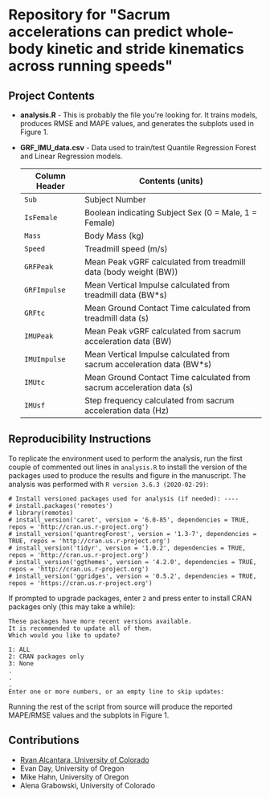 # Repository for "Sacrum accelerations can predict whole-body kinetic and stride kinematics across running speeds"

## Project Contents
- **analysis.R** - This is probably the file you're looking for. It trains models, produces RMSE and
 MAPE values, and generates the subplots used in Figure 1. 
 
- **GRF_IMU_data.csv** - Data used to train/test Quantile Regression Forest and Linear Regression models.
    
    | Column Header | Contents (units) |
    | ------------- | ---------------- |
    | `Sub`         | Subject Number |
    | `IsFemale`    | Boolean indicating Subject Sex (0 = Male, 1 = Female) |
    | `Mass`        | Body Mass (kg) |
    | `Speed`       | Treadmill speed (m/s) |
    | `GRFPeak`     | Mean Peak vGRF calculated from treadmill data (body weight (BW)) |
    | `GRFImpulse`  | Mean Vertical Impulse calculated from treadmill data (BW*s) |
    | `GRFtc`       | Mean Ground Contact Time calculated from treadmill data (s) |
    | `IMUPeak`     | Mean Peak vGRF calculated from sacrum acceleration data (BW) |
    | `IMUImpulse`  | Mean Vertical Impulse calculated from sacrum acceleration data (BW*s) |
    | `IMUtc`       | Mean Ground Contact Time calculated from sacrum acceleration data (s) |
    | `IMUsf`       | Step frequency calculated from sacrum acceleration data (Hz) |
  
## Reproducibility Instructions
To replicate the environment used to perform the analysis, run the first couple of commented out lines in `analysis.R`
to install the version of the packages used to produce the results and figure in the manuscript. The analysis was 
performed with `R version 3.6.3 (2020-02-29)`:
```
# Install versioned packages used for analysis (if needed): ----
# install.packages('remotes')
# library(remotes)
# install_version('caret', version = '6.0-85', dependencies = TRUE, repos = 'http://cran.us.r-project.org')
# install_version('quantregForest', version = '1.3-7', dependencies = TRUE, repos = 'http://cran.us.r-project.org')
# install_version('tidyr', version = '1.0.2', dependencies = TRUE, repos = 'http://cran.us.r-project.org')
# install_version('ggthemes', version = '4.2.0', dependencies = TRUE, repos = 'http://cran.us.r-project.org')
# install_version('ggridges', version = '0.5.2', dependencies = TRUE, repos = 'https://cran.us.r-project.org')
```

If prompted to upgrade packages, enter `2` and press enter to install CRAN packages only (this may take a while):
```
These packages have more recent versions available.
It is recommended to update all of them.
Which would you like to update?

1: ALL
2: CRAN packages only
3: None
.
.
.
Enter one or more numbers, or an empty line to skip updates:
```
Running the rest of the script from source will produce the reported MAPE/RMSE values and the subplots in Figure 1.

## Contributions
- [Ryan Alcantara, University of Colorado](https://twitter.com/Ryan_Alcantara_)
- Evan Day, University of Oregon
- Mike Hahn, University of Oregon
- Alena Grabowski, University of Colorado
